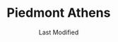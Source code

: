 ---
layout: location-page
date: Last Modified
description: "Local COVID-19 testing is available at Piedmont Athens in Watkinsville, Georgia, USA."
permalink: "locations/georgia/watkinsville/piedmont-athens/"
tags:
  - locations
  - georgia
title: Piedmont Athens
uniqueName: piedmont-athens
state: Georgia
stateAbbr: GA
hood: "Watkinsville"
address: "1305 Jennings Mill Rd"
city: "Watkinsville"
zip: "30677"
zipsNearby: "30807 31024 31026 31032 31033 31034 31038 31045 31046 30817 30819 31059 31061 31062 30820 31064 30821 31085 31087 30824 30828 31094 29840 29628 29643 29655 29659 29675 29684 29689 29693 30004 30005 30009 30022 30023 30510 30619 30601 30602 30603 30604 30605 30606 30607 30608 30609 30612 30301 30302 30303 30304 30305 30306 30307 30308 30309 30310 30311 30312 30313 30314 30315 30316 30317 30318 30319 30320 30321 30322 30324 30325 30326 30327 30328 30329 30330 30332 30333 30334 30338 30339 30340 30341 30342 30343 30344 30345 30346 30348 30350 30353 30354 30355 30356 30357 30358 30359 30360 30361 30362 30363 30366 30368 30369 30370 30371 30374 30375 30377 30378 30380 30384 30385 30388 30392 30394 30396 30398 31106 31107 31119 31126 31131 31139 31141 31145 31146 31150 31156 31192 31193 31195 31196 39901 30011 30002 30511 30620 30621 30622 30623 30516 30624 30517 30625 30515 30518 30519 30520 30169 30627 30521 30523 30021 30527 30528 30628 30629 30529 30530 30599 30288 30012 30013 30094 30531 30014 30015 30016 30630 30631 30028 30040 30041 30019 30533 30597 30633 30534 30030 30031 30032 30033 30034 30035 30036 30037 30535 30544 30634 30026 30029 30095 30096 30097 30098 30099 30538 30635 30294 30638 30216 30542 30297 30298 30639 30501 30503 30504 30506 30507 30543 30641 30017 30642 30228 30643 30545 30645 30547 30548 30646 30647 30233 30549 30234 30018 30236 30237 30238 30553 30042 30043 30044 30045 30046 30049 30648 30047 30048 30038 30058 30248 30052 30250 30554 30252 30253 30650 30055 30557 30558 30655 30656 30260 30287 30563 30564 30056 30565 30003 30010 30071 30091 30092 30093 30502 30566 30054 30567 30072 30070 30660 30074 30273 30274 30296 30075 30076 30077 30662 30663 30079 30664 30665 30039 30078 30025 30666 30667 30671 30281 30083 30086 30087 30088 30024 30573 30575 30668 30577 30598 30084 30085 30580 30669 30673 30677 30678 30680 30683 30073 30347 30376 30379 30386 30387 30389 30390 30399 30596 31120 31191 31197 31198 31199" 
mapUrl: "http://maps.apple.com/?q=Piedmont+Athens&address=1305+Jennings+Mill+Rd,Watkinsville,Georgia,30677"
locationType: Drive-thru
phone: "866-460-1119"
website: "undefined"
onlineBooking: undefined
closed: undefined
closedUpdate: April 22nd, 2020
notes: "By appointment only. Only for individuals with symptoms."
days: Weekdays
hours: 9AM-3PM
ctaMessage: Call 866-460-1119
ctaUrl: "tel:866-460-1119"
---